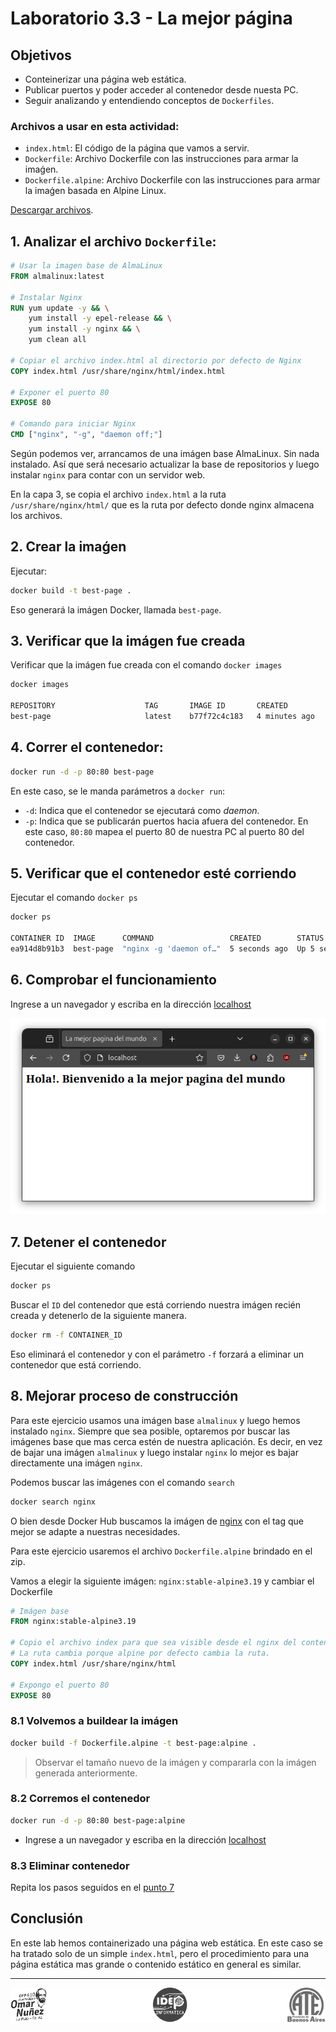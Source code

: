 # Laboratorio 3.3 - La mejor página

## Objetivos
- Conteinerizar una página web estática.
- Publicar puertos y poder acceder al contenedor desde nuesta PC.
- Seguir analizando y entendiendo conceptos de `Dockerfiles`.

### Archivos a usar en esta actividad:
- `index.html`: El código de la página que vamos a servir. 
- `Dockerfile`: Archivo Dockerfile con las instrucciones para armar la imaǵen.
- `Dockerfile.alpine`: Archivo Dockerfile con las instrucciones para armar la imaǵen basada en Alpine Linux.

<a href="https://raw.githubusercontent.com/kity-linuxero/docker_410_practicas/main/labs/03-dockerfiles/33-best-page/33-best-page.zip" download>Descargar archivos</a>.


## 1. Analizar el archivo `Dockerfile`:

```dockerfile
# Usar la imagen base de AlmaLinux
FROM almalinux:latest

# Instalar Nginx
RUN yum update -y && \
    yum install -y epel-release && \
    yum install -y nginx && \
    yum clean all

# Copiar el archivo index.html al directorio por defecto de Nginx
COPY index.html /usr/share/nginx/html/index.html

# Exponer el puerto 80
EXPOSE 80

# Comando para iniciar Nginx
CMD ["nginx", "-g", "daemon off;"]

```

Según podemos ver, arrancamos de una imágen base AlmaLinux. Sin nada instalado. Así que será necesario actualizar la base de repositorios y luego instalar `nginx` para contar con un servidor web.

En la capa 3, se copia el archivo `index.html` a la ruta `/usr/share/nginx/html/` que es la ruta por defecto donde nginx almacena los archivos.

## 2. Crear la imaǵen

Ejecutar:

```bash
docker build -t best-page .
```
Eso generará la imágen Docker, llamada `best-page`.

## 3. Verificar que la imágen fue creada

Verificar que la imágen fue creada con el comando `docker images`

```bash
docker images

REPOSITORY                    TAG       IMAGE ID       CREATED          SIZE
best-page                     latest    b77f72c4c183   4 minutes ago    267MB 
```



## 4. Correr el contenedor:

```bash
docker run -d -p 80:80 best-page
```

En este caso, se le manda parámetros a `docker run`:
- `-d`: Indica que el contenedor se ejecutará como *daemon*.
- `-p`: Indica que se publicarán puertos hacia afuera del contenedor. En este caso, `80:80` mapea el puerto 80 de nuestra PC al puerto 80 del contenedor.

## 5. Verificar que el contenedor esté corriendo

Ejecutar el comando `docker ps`

```bash
docker ps

CONTAINER ID  IMAGE      COMMAND                 CREATED        STATUS        PORTS               NAMES
ea914d8b91b3  best-page  "nginx -g 'daemon of…"  5 seconds ago  Up 5 seconds  0.0.0.0:80->80/tcp  funny_el
```

## 6. Comprobar el funcionamiento

Ingrese a un navegador y escriba en la dirección [localhost](http://localhost)

![](./screenshot.png)

## 7. Detener el contenedor

Ejecutar el siguiente comando

```bash
docker ps
```

Buscar el `ID` del contenedor que está corriendo nuestra imágen recién creada y detenerlo de la siguiente manera.

```bash
docker rm -f CONTAINER_ID
```

Eso eliminará el contenedor y con el parámetro `-f` forzará a eliminar un contenedor que está corriendo.

## 8. Mejorar proceso de construcción

Para este ejercicio usamos una imágen base `almalinux` y luego hemos instalado `nginx`. Siempre que sea posible, optaremos por buscar las imágenes base que mas cerca estén de nuestra aplicación. Es decir, en vez de bajar una imágen `almalinux` y luego instalar `nginx` lo mejor es bajar directamente una imágen `nginx`.

Podemos buscar las imágenes con el comando `search`

```bash
docker search nginx
```

O bien desde Docker Hub buscamos la imágen de <a href="https://hub.docker.com/_/nginx" target="_blank">nginx</a> con el tag que mejor se adapte a nuestras necesidades.

Para este ejercicio usaremos el archivo `Dockerfile.alpine` brindado en el zip.



Vamos a elegir la siguiente imágen: `nginx:stable-alpine3.19` y cambiar el Dockerfile

```dockerfile
# Imágen base
FROM nginx:stable-alpine3.19

# Copio el archivo index para que sea visible desde el nginx del contenedor
# La ruta cambia porque alpine por defecto cambia la ruta.
COPY index.html /usr/share/nginx/html

# Expongo el puerto 80
EXPOSE 80

```



### 8.1 Volvemos a buildear la imágen

```bash
docker build -f Dockerfile.alpine -t best-page:alpine .
```

>Observar el tamaño nuevo de la imágen y compararla con la imágen generada anteriormente.

### 8.2 Corremos el contenedor

```bash
docker run -d -p 80:80 best-page:alpine
```

- Ingrese a un navegador y escriba en la dirección [localhost](http://localhost)

### 8.3 Eliminar contenedor

Repita los pasos seguidos en el [punto 7](#7-detener-el-contenedor)

## Conclusión
En este lab hemos containerizado una página web estática. En este caso se ha tratado solo de un simple `index.html`, pero el procedimiento para una página estática mas grande o contenido estático en general es similar.

---------------

<p align="center">
  <a href="https://centro410laplata.edu.ar/">
    <img src="../../../img/logos.footer.gray.webp">
  </a>
</p>

